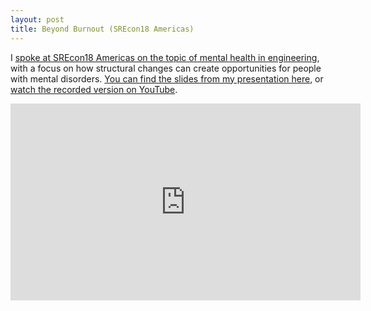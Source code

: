 ```yaml
---
layout: post
title: Beyond Burnout (SREcon18 Americas)
---
```


I [spoke at SREcon18 Americas on the topic of mental health in engineering](https://www.usenix.org/conference/srecon18americas/presentation/meickle-0), with a focus on how structural changes can create opportunities for people with mental disorders. [You can find the slides from my presentation here](https://docs.google.com/presentation/d/1MYjrnIhb8SJhkJegAKLAgqozYw_7rD7tDvWi7bws_88/edit?usp=sharing), or [watch the recorded version on YouTube](https://www.youtube.com/watch?v=XpofgSi_sZ8).

<iframe width="560" height="315" src="https://www.youtube.com/embed/XpofgSi_sZ8" frameborder="0" allow="accelerometer; autoplay; encrypted-media; gyroscope; picture-in-picture" allowfullscreen></iframe>
